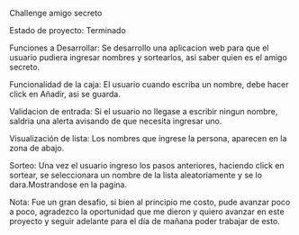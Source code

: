 Challenge amigo secreto

Estado de proyecto: Terminado

Funciones a Desarrollar: Se desarrollo una aplicacion web para que el usuario pudiera
ingresar nombres y sortearlos, asi saber quien es el amigo secreto.

Funcionalidad de la caja: El usuario cuando escriba un nombre, debe hacer
click en Añadir, asi se guarda.

Validacion de entrada: Si el usuario no llegase a escribir ningun nombre, saldria una
alerta avisando de que necesita ingresar uno.

Visualización de lista: Los nombres que ingrese la persona, aparecen en la zona de abajo.

Sorteo: Una vez el usuario ingreso los pasos anteriores, haciendo click en
sortear, se seleccionara un nombre de la lista aleatoriamente y se lo dara.Mostrandose
en la pagina.

Nota: Fue un gran desafio, si bien al principio me costo, pude avanzar poco a poco, agradezco la oportunidad que me dieron y quiero avanzar en este proyecto y seguir adelante
para el día de mañana poder trabajar de esto.

